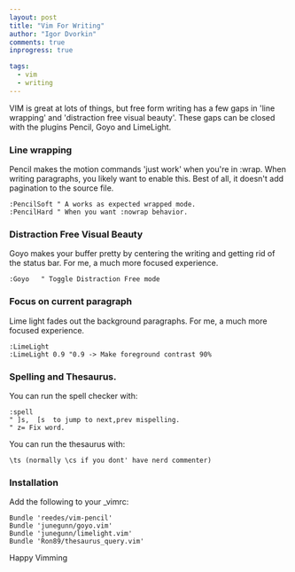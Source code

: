 ```yaml
---
layout: post
title: "Vim For Writing"
author: "Igor Dvorkin"
comments: true
inprogress: true

tags:
  - vim
  - writing
---
```


VIM is great at lots of things, but free form writing has a few gaps in 'line wrapping' and 'distraction free visual beauty'. These gaps can be closed with the plugins Pencil, Goyo and LimeLight.

### Line wrapping

Pencil makes the motion commands 'just work' when you're in :wrap. When writing paragraphs, you likely want to enable this. Best of all, it doesn't add pagination to the source file.

```
:PencilSoft " A works as expected wrapped mode.
:PencilHard " When you want :nowrap behavior.
```

### Distraction Free Visual Beauty

Goyo makes your buffer pretty by centering the writing and getting rid of the status bar. For me, a much more focused experience.

    :Goyo   " Toggle Distraction Free mode

### Focus on current paragraph

Lime light fades out the background paragraphs. For me, a much more focused experience.

    :LimeLight
    :LimeLight 0.9 "0.9 -> Make foreground contrast 90%

### Spelling and Thesaurus.

You can run the spell checker with:

    :spell
    " ]s,  [s  to jump to next,prev mispelling.
    " z= Fix word.

You can run the thesaurus with:

    \ts (normally \cs if you dont' have nerd commenter)

### Installation

Add the following to your \_vimrc:

    Bundle 'reedes/vim-pencil'
    Bundle 'junegunn/goyo.vim'
    Bundle 'junegunn/limelight.vim'
    Bundle 'Ron89/thesaurus_query.vim'

Happy Vimming
